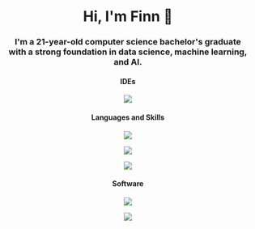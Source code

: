 <h1 align="center">Hi, I'm Finn 👋</h1>
<h3 align="center">I'm a 21-year-old computer science bachelor's graduate <br>with a strong foundation in data science, machine learning, and AI.</h3>

<h4 align="center">IDEs</h4>
<p align="center">
  <a href="https://skillicons.dev">
    <img src="https://skillicons.dev/icons?i=visualstudio,vscode,pycharm" />
  </a>
</p>
<h4 align="center">Languages and Skills</h4>
<p align="center">
  <a href="https://skillicons.dev">
    <img src="https://skillicons.dev/icons?i=py,pytorch,sklearn,tensorflow" />
  </a>
</p>
<p align="center">
  <a href="https://skillicons.dev">
    <img src="https://skillicons.dev/icons?i=js,ts,html,css,jquery" />
  </a>
</p>
<p align="center">
  <a href="https://skillicons.dev">
    <img src="https://skillicons.dev/icons?i=c,cs,cpp,dotnet" />
  </a>
</p>
<h4 align="center">Software</h4>
<p align="center">
  <a href="https://skillicons.dev">
    <img src="https://skillicons.dev/icons?i=git,github" />
  </a>
</p>
<p align="center">
  <a href="https://skillicons.dev">
    <img src="https://skillicons.dev/icons?i=ae,ai,ps,pr" />
  </a>
</p>
